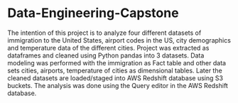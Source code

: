# Data-Engineering-Capstone

The intention of this project is to analyze four different datasets of immigration to the United States, airport codes in the US, city demographics and temperature data of the different cities. Project was extracted as dataframes and cleaned using Python pandas into 3 datasets. Data modeling was performed with the immigration as Fact table and other data sets cities, airports, temperature of cities as dimensional tables. Later the cleaned datasets are loaded/staged into AWS Redshift database using S3 buckets. The analysis was done using the Query editor in the AWS Redshift database.
